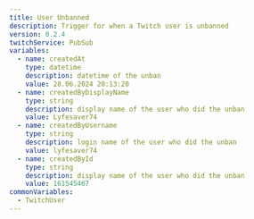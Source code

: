 ```yaml
---
title: User Unbanned
description: Trigger for when a Twitch user is unbanned
version: 0.2.4
twitchService: PubSub
variables:
  - name: createdAt
    type: datetime
    description: datetime of the unban
    value: 28.06.2024 20:13:20
  - name: createdByDisplayName
    type: string
    description: display name of the user who did the unban
    value: Lyfesaver74
  - name: createdByUsername
    type: string
    description: login name of the user who did the unban
    value: lyfesaver74
  - name: createdById
    type: string
    description: display name of the user who did the unban
    value: 161545467
commonVariables:
  - TwitchUser
---
```

